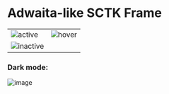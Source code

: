 # Adwaita-like SCTK Frame

|   |   |
|---|---|
|![active](https://i.imgur.com/WdO8e0i.png)|![hover](https://i.imgur.com/TkUq2WF.png)|
![inactive](https://i.imgur.com/MTFdSjK.png)|

### Dark mode:
![image](https://user-images.githubusercontent.com/20758186/169424673-3b9fa022-f112-4928-8360-305a714ba979.png)
